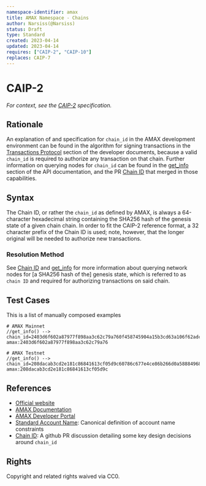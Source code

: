 ```yaml
---
namespace-identifier: amax
title: AMAX Namespace - Chains
author: Narsiss(@Narsiss)
status: Draft
type: Standard
created: 2023-04-14
updated: 2023-04-14
requires: ["CAIP-2", "CAIP-10"]
replaces: CAIP-7
--- 
```


# CAIP-2

*For context, see the [CAIP-2][] specification.*

## Rationale

An explanation of and specification for `chain_id` in the AMAX development
environment can be found in the algorithm for signing transactions in the
[Transactions Protocol][] section of the developer documents, because a valid
`chain_id` is required to authorize any transaction on that chain.  Further
information on querying nodes for `chain_id` can be found in the [get_info][] section of the API documentation, and the PR [Chain ID][] that
merged in those capabilities.

## Syntax

The Chain ID, or rather the `chain_id` as defined by AMAX, is always a
64-character hexadecimal string containing the SHA256 hash of the genesis state
of a given chain chain. In order to fit the CAIP-2 reference format, a 32
character prefix of the Chain ID is used; note, however, that the longer
original will be needed to authorize new transactions.

### Resolution Method

See [Chain ID][] and [get_info] for more information about querying
network nodes for [a SHA256 hash of the] genesis state, which is referred to as
`chain ID` and required for authorizing transactions on said chain.

## Test Cases

This is a list of manually composed examples

```
# AMAX Mainnet 
//get_info() --> chain_id=2403d6f602a87977f898aa3c62c79a760f458745904a15b3cd63a106f62adc16
amax:2403d6f602a87977f898aa3c62c79a76

# AMAX Testnet 
//get_info() --> chain_id=208dacab3cd2e181c86841613cf05d9c60786c677e4ce86b266d0a58884968f7
amax:208dacab3cd2e181c86841613cf05d9c

```

## References

- [Official website](https://amax.network)
- [AMAX Documentation](https://docs.amax.network/en/latest/API/AMAX-RPC/)
- [AMAX Developer Portal](https://armonia.gitbook.io/amax-dao-dev/v/chinese-1/)
- [Standard Account Name][]: Canonical definition of account name constraints
- [Chain ID][]: A github PR discussion detailing some key design decisions around `chain_id`

[Transactions Protocol]: https://docs.amax.network/en/latest/API/AMAX-RPC/#wallet_sign_trx
[get_info]: https://docs.amax.network/en/latest/API/AMAX-RPC/#get_info
[Chain ID]: https://github.com/EOSIO/eos/pull/3425
[Standard Account Name]: https://developers.eos.io/welcome/v2.1/glossary/index/#standard-account-name
[Account and Permissions]: https://developers.eos.io/welcome/v2.1/introduction-to-eosio/core_concepts
[CAIP-2]: https://github.com/ChainAgnostic/CAIPs/blob/master/CAIPs/caip-2.md
[CAIP-10]: https://github.com/ChainAgnostic/CAIPs/blob/master/CAIPs/caip-10.md



## Rights

Copyright and related rights waived via CC0.
